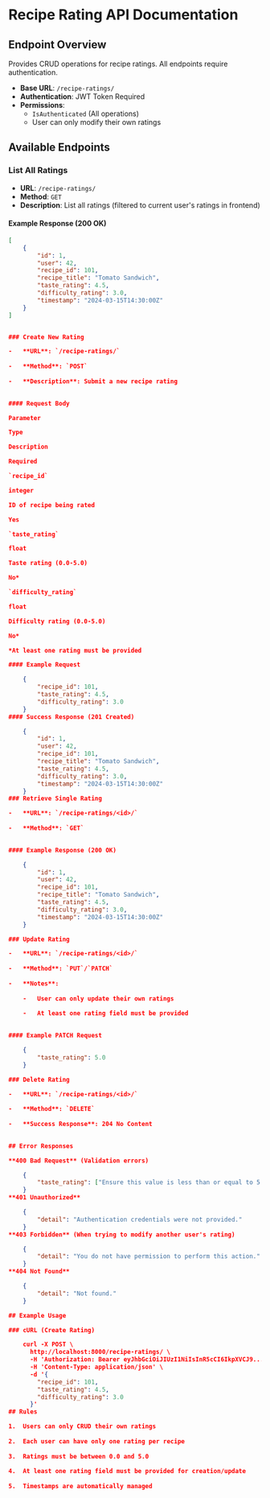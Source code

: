 # Recipe Rating API Documentation

## Endpoint Overview
Provides CRUD operations for recipe ratings. All endpoints require authentication.

- **Base URL**: `/recipe-ratings/`
- **Authentication**: JWT Token Required
- **Permissions**: 
  - `IsAuthenticated` (All operations)
  - User can only modify their own ratings

## Available Endpoints

### List All Ratings
- **URL**: `/recipe-ratings/`
- **Method**: `GET`
- **Description**: List all ratings (filtered to current user's ratings in frontend)

#### Example Response (200 OK)
```json
[
    {
        "id": 1,
        "user": 42,
        "recipe_id": 101,
        "recipe_title": "Tomato Sandwich",
        "taste_rating": 4.5,
        "difficulty_rating": 3.0,
        "timestamp": "2024-03-15T14:30:00Z"
    }
]


### Create New Rating

-   **URL**: `/recipe-ratings/`
    
-   **Method**: `POST`
    
-   **Description**: Submit a new recipe rating
    

#### Request Body

Parameter

Type

Description

Required

`recipe_id`

integer

ID of recipe being rated

Yes

`taste_rating`

float

Taste rating (0.0-5.0)

No*

`difficulty_rating`

float

Difficulty rating (0.0-5.0)

No*

*At least one rating must be provided

#### Example Request

    {
        "recipe_id": 101,
        "taste_rating": 4.5,
        "difficulty_rating": 3.0
    }
#### Success Response (201 Created)

    {
        "id": 1,
        "user": 42,
        "recipe_id": 101,
        "recipe_title": "Tomato Sandwich",
        "taste_rating": 4.5,
        "difficulty_rating": 3.0,
        "timestamp": "2024-03-15T14:30:00Z"
    }
### Retrieve Single Rating

-   **URL**: `/recipe-ratings/<id>/`
    
-   **Method**: `GET`
    

#### Example Response (200 OK)

    {
        "id": 1,
        "user": 42,
        "recipe_id": 101,
        "recipe_title": "Tomato Sandwich",
        "taste_rating": 4.5,
        "difficulty_rating": 3.0,
        "timestamp": "2024-03-15T14:30:00Z"
    }

### Update Rating

-   **URL**: `/recipe-ratings/<id>/`
    
-   **Method**: `PUT`/`PATCH`
    
-   **Notes**:
    
    -   User can only update their own ratings
        
    -   At least one rating field must be provided
        

#### Example PATCH Request

    {
        "taste_rating": 5.0
    }

### Delete Rating

-   **URL**: `/recipe-ratings/<id>/`
    
-   **Method**: `DELETE`
    
-   **Success Response**: 204 No Content
    

## Error Responses

**400 Bad Request** (Validation errors)

    {
        "taste_rating": ["Ensure this value is less than or equal to 5.0."]
    }
**401 Unauthorized**

    {
        "detail": "Authentication credentials were not provided."
    }
**403 Forbidden** (When trying to modify another user's rating)

    {
        "detail": "You do not have permission to perform this action."
    }
**404 Not Found**

    {
        "detail": "Not found."
    }

## Example Usage

### cURL (Create Rating)

    curl -X POST \
      http://localhost:8000/recipe-ratings/ \
      -H 'Authorization: Bearer eyJhbGciOiJIUzI1NiIsInR5cCI6IkpXVCJ9...' \
      -H 'Content-Type: application/json' \
      -d '{
        "recipe_id": 101,
        "taste_rating": 4.5,
        "difficulty_rating": 3.0
      }'
## Rules

1.  Users can only CRUD their own ratings
    
2.  Each user can have only one rating per recipe
    
3.  Ratings must be between 0.0 and 5.0
    
4.  At least one rating field must be provided for creation/update
    
5.  Timestamps are automatically managed
